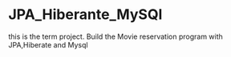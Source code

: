 # JPA_Hiberante_MySQl
this is the term project. Build the Movie reservation program with JPA,Hiberate and Mysql
